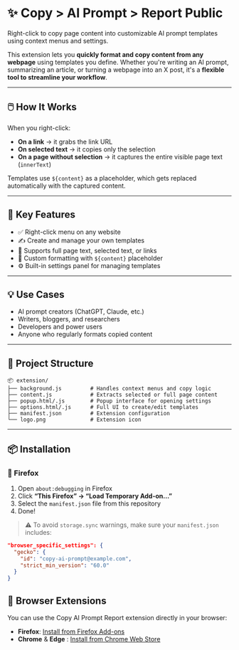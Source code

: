 # ✨ Copy > AI Prompt > Report Public

Right-click to copy page content into customizable AI prompt templates using context menus and settings.

This extension lets you **quickly format and copy content from any webpage** using templates you define. Whether you're writing an AI prompt, summarizing an article, or turning a webpage into an X post, it's a **flexible tool to streamline your workflow**.

---

## 🖱️ How It Works

When you right-click:
- **On a link** → it grabs the link URL
- **On selected text** → it copies only the selection
- **On a page without selection** → it captures the entire visible page text (`innerText`)

Templates use `${content}` as a placeholder, which gets replaced automatically with the captured content.

---

## 🧩 Key Features

- ✅ Right-click menu on any website
- ✍️ Create and manage your own templates
- 🧠 Supports full page text, selected text, or links
- 💬 Custom formatting with `${content}` placeholder
- ⚙️ Built-in settings panel for managing templates

---

## 💡 Use Cases

- AI prompt creators (ChatGPT, Claude, etc.)
- Writers, bloggers, and researchers
- Developers and power users
- Anyone who regularly formats copied content

---

## 📁 Project Structure

```pgsql
📦 extension/
├── background.js         # Handles context menus and copy logic
├── content.js            # Extracts selected or full page content
├── popup.html/.js        # Popup interface for opening settings
├── options.html/.js      # Full UI to create/edit templates
├── manifest.json         # Extension configuration
└── logo.png              # Extension icon
```
---

## 📦 Installation

### 🔧 Firefox

1. Open `about:debugging` in Firefox
2. Click **“This Firefox” → “Load Temporary Add-on…”**
3. Select the `manifest.json` file from this repository
4. Done!

> ⚠️ To avoid `storage.sync` warnings, make sure your `manifest.json` includes:

```json
"browser_specific_settings": {
  "gecko": {
    "id": "copy-ai-prompt@example.com",
    "strict_min_version": "60.0"
  }
}
```

## 🔌 Browser Extensions

You can use the Copy AI Prompt Report extension directly in your browser:

- **Firefox**: [Install from Firefox Add-ons](https://addons.mozilla.org/en-US/firefox/addon/copy-ai-prompt-report/)
- **Chrome** & **Edge**  : [Install from Chrome Web Store](https://chromewebstore.google.com/detail/copy-%3E-ai-prompt-%3E-report/cghkccejlkfcinmbifkejmgmaolaoacb)


